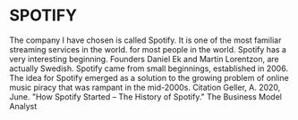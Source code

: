 # SPOTIFY
The company I have chosen is called Spotify. It is one of the most familiar streaming services in the world. for most people in the world. Spotify has a very interesting beginning. Founders Daniel Ek and Martin Lorentzon, are actually Swedish. Spotify came from small beginnings, established in 2006. The idea for Spotify emerged as a solution to the growing problem of online music piracy that was rampant in the mid-2000s. 
Citation Geller, A. 2020, June. "How Spotify Started – The History of Spotify." The Business Model Analyst
